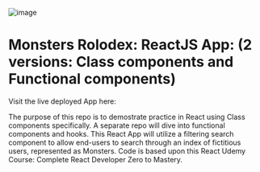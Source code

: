 ![image](https://user-images.githubusercontent.com/47256041/181611519-7c005253-b1ab-419c-9fa0-8b8a3e14f941.png)

# Monsters Rolodex: ReactJS App: (2 versions: Class components and Functional components) 

Visit the live deployed App here: 

The purpose of this repo is to demostrate practice in React using Class components specifically. A separate repo will dive into functional components and hooks. This React App will utilize a filtering search component to allow end-users to search through an index of fictitious users, represented as Monsters. Code is based upon this React Udemy Course: Complete React Developer Zero to Mastery. 
